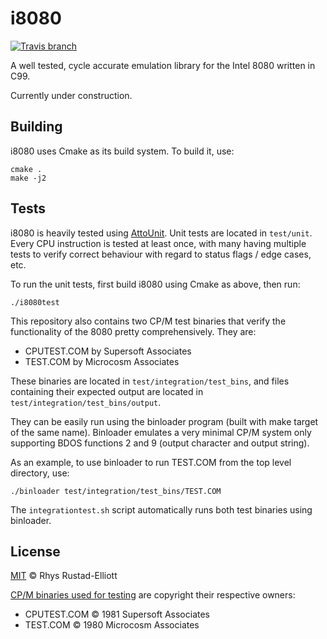 # i8080
[![Travis branch](https://img.shields.io/travis/GunshipPenguin/i8080/master.svg)](https://travis-ci.org/GunshipPenguin/i8080)

A well tested, cycle accurate emulation library for the Intel 8080 written
in C99.

Currently under construction.

## Building

i8080 uses Cmake as its build system. To build it, use:

```
cmake .
make -j2
```

## Tests

i8080 is heavily tested using
[AttoUnit](https://github.com/GunshipPenguin/attounit). Unit tests are located
in `test/unit`. Every CPU instruction is tested at least once, with many having
multiple tests to verify correct behaviour with regard to status flags / edge
cases, etc.

To run the unit tests, first build i8080 using Cmake as above, then run:

```
./i8080test
```

This repository also contains two CP/M test binaries that verify the
functionality of the 8080 pretty comprehensively. They are:

- CPUTEST.COM by Supersoft Associates
- TEST.COM by Microcosm Associates

These binaries are located in `test/integration/test_bins`, and files containing
their expected output are located in `test/integration/test_bins/output`.

They can be easily run using the binloader program (built with make target of
the same name). Binloader emulates a very minimal CP/M system only supporting
BDOS functions 2 and 9 (output character and output string).

As an example, to use binloader to run TEST.COM from the top level directory,
use:

```
./binloader test/integration/test_bins/TEST.COM
```

The `integrationtest.sh` script automatically runs both test binaries using
binloader.

## License

[MIT](https://github.com/GunshipPenguin/i8080/blob/master/LICENSE) © Rhys Rustad-Elliott

[CP/M binaries used for
testing](https://github.com/GunshipPenguin/i8080/tree/master/test/integration/test_bins)
are copyright their respective owners:
- CPUTEST.COM © 1981 Supersoft Associates
- TEST.COM © 1980 Microcosm Associates
